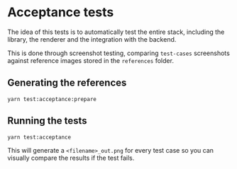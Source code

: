 # Acceptance tests

The idea of this tests is to automatically test the entire stack, including the library, the renderer and the integration with the backend.

This is done through screenshot testing, comparing `test-cases` screenshots against reference images stored in the `references` folder.

## Generating the references

    yarn test:acceptance:prepare

## Running the tests

    yarn test:acceptance


This will generate a `<filename>_out.png` for every test case so you can visually compare the results if the test fails.
